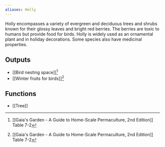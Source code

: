 ```yaml
---
aliases: Holly
---
```

Holly encompasses a variety of evergreen and deciduous trees and shrubs known for their glossy leaves and bright red berries. The berries are toxic to humans but provide food for birds. Holly is widely used as an ornamental plant and in holiday decorations. Some species also have medicinal properties.
## Outputs
- [[Bird nesting space]][^1]
- [[Winter fruits for birds]][^1]

## Functions
- [[Tree]]

[^1]: [[Gaia's Garden - A Guide to Home-Scale Permaculture, 2nd Edition]] Table 7-2